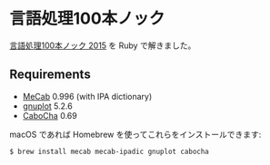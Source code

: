 # 言語処理100本ノック

[言語処理100本ノック 2015](http://www.cl.ecei.tohoku.ac.jp/nlp100/) を Ruby で解きました。

## Requirements

- [MeCab](http://taku910.github.io/mecab/) 0.996 (with IPA dictionary)
- [gnuplot](http://www.gnuplot.info/) 5.2.6
- [CaboCha](https://taku910.github.io/cabocha/) 0.69

macOS であれば Homebrew を使ってこれらをインストールできます:

    $ brew install mecab mecab-ipadic gnuplot cabocha
